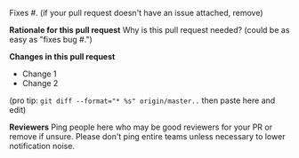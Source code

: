 Fixes #.
(if your pull request doesn't have an issue attached, remove)

**Rationale for this pull request**
Why is this pull request needed? (could be as easy as "fixes bug #.")

**Changes in this pull request**

* Change 1
* Change 2

(pro tip: `git diff --format="* %s" origin/master..` then paste here and edit)

**Reviewers**
Ping people here who may be good reviewers for your PR or remove if unsure.
Please don't ping entire teams unless necessary to lower notification noise.

